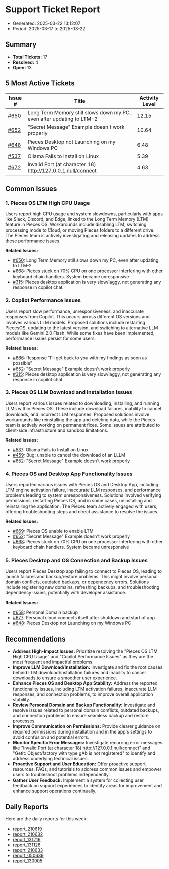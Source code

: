 # Support Ticket Report
- Generated: 2025-03-22 13:12:07
- Period: 2025-03-17 to 2025-03-22

## Summary
- **Total Tickets:** 17
- **Resolved:** 4
- **Open:** 13

## 5 Most Active Tickets
| Issue # | Title | Activity Level |
|---------|-------|----------------|
| [#650](https://github.com/pieces-app/support/issues/650) | Long Term Memory still slows down my PC, even after updating to LTM-2 | 12.15 |
| [#652](https://github.com/pieces-app/support/issues/652) | "Secret Message" Example doesn't work properly | 10.64 |
| [#648](https://github.com/pieces-app/support/issues/648) | Pieces Desktop not Launching on my Windows PC | 6.48 |
| [#537](https://github.com/pieces-app/support/issues/537) | Ollama Fails to Install on Linux | 5.39 |
| [#672](https://github.com/pieces-app/support/issues/672) | Invalid Port (at character 18) http://127.0.0.1:null/connect | 4.63 |

## Common Issues
### 1. Pieces OS LTM High CPU Usage
Users report high CPU usage and system slowdowns, particularly with apps like Slack, Discord, and Edge, linked to the Long Term Memory (LTM) feature in Pieces OS.  Workarounds include disabling LTM, switching processing mode to Cloud, or moving Pieces folders to a different drive. The Pieces team is actively investigating and releasing updates to address these performance issues.

**Related Issues:**
- [#650](https://github.com/pieces-app/support/issues/650): Long Term Memory still slows down my PC, even after updating to LTM-2
- [#668](https://github.com/pieces-app/support/issues/668): Pieces stuck on 70% CPU on one processor interfering with other keyboard chain handlers. System became unresponsive
- [#315](https://github.com/pieces-app/support/issues/315): Pieces desktop application is very slow/laggy, not generating any response in copilot chat.

### 2. Copilot Performance Issues
Users report slow performance, unresponsiveness, and inaccurate responses from Copilot. This occurs across different OS versions and involves various LLM models. Proposed solutions include restarting PiecesOS, updating to the latest version, and switching to alternative LLM models like Gemini 2.0 Flash. While some fixes have been implemented, performance issues persist for some users.

**Related Issues:**
- [#666](https://github.com/pieces-app/support/issues/666): Response "I'll get back to you with my findings as soon as possible"
- [#652](https://github.com/pieces-app/support/issues/652): "Secret Message" Example doesn't work properly
- [#315](https://github.com/pieces-app/support/issues/315): Pieces desktop application is very slow/laggy, not generating any response in copilot chat.

### 3. Pieces OS LLM Download and Installation Issues
Users report various issues related to downloading, installing, and running LLMs within Pieces OS.  These include download failures, inability to cancel downloads, and incorrect LLM responses. Proposed solutions involve workarounds like reinstalling the app and deleting data, while the Pieces team is actively working on permanent fixes. Some issues are attributed to client-side infrastructure and sandbox limitations.

**Related Issues:**
- [#537](https://github.com/pieces-app/support/issues/537): Ollama Fails to Install on Linux
- [#459](https://github.com/pieces-app/support/issues/459): Bug: unable to cancel the download of an LLLM
- [#652](https://github.com/pieces-app/support/issues/652): "Secret Message" Example doesn't work properly

### 4. Pieces OS and Desktop App Functionality Issues
Users reported various issues with Pieces OS and Desktop App, including LTM engine activation failure, inaccurate LLM responses, and performance problems leading to system unresponsiveness. Solutions involved verifying permissions, restarting Pieces OS, and in some cases, uninstalling and reinstalling the application. The Pieces team actively engaged with users, offering troubleshooting steps and direct assistance to resolve the issues.

**Related Issues:**
- [#669](https://github.com/pieces-app/support/issues/669): Pieces OS unable to enable LTM
- [#652](https://github.com/pieces-app/support/issues/652): "Secret Message" Example doesn't work properly
- [#668](https://github.com/pieces-app/support/issues/668): Pieces stuck on 70% CPU on one processor interfering with other keyboard chain handlers. System became unresponsive

### 5. Pieces Desktop and OS Connection and Backup Issues
Users report Pieces Desktop app failing to connect to Pieces OS, leading to launch failures and backup/restore problems. This might involve personal domain conflicts, outdated backups, or dependency errors. Solutions include registering new domains, refreshing backups, and troubleshooting dependency issues, potentially with developer assistance.

**Related Issues:**
- [#658](https://github.com/pieces-app/support/issues/658): Personal Domain backup
- [#677](https://github.com/pieces-app/support/issues/677): Personal cloud connects itself after shutdown and start of app
- [#648](https://github.com/pieces-app/support/issues/648): Pieces Desktop not Launching on my Windows PC


## Recommendations
- **Address High-Impact Issues:** Prioritize resolving the "Pieces OS LTM High CPU Usage" and "Copilot Performance Issues" as they are the most frequent and impactful problems.
- **Improve LLM Download/Installation:** Investigate and fix the root causes behind LLM download/installation failures and inability to cancel downloads to ensure a smoother user experience.
- **Enhance Pieces OS and Desktop App Stability:** Address the reported functionality issues, including LTM activation failures, inaccurate LLM responses, and connection problems, to improve overall application stability.
- **Review Personal Domain and Backup Functionality:** Investigate and resolve issues related to personal domain conflicts, outdated backups, and connection problems to ensure seamless backup and restore processes.
- **Improve Communication on Permissions:** Provide clearer guidance on required permissions during installation and in the app's settings to avoid confusion and potential errors.
- **Monitor Specific Error Messages:** Investigate recurring error messages like "Invalid Port (at character 18) http://127.0.0.1:null/connect" and "GetIt: Object/factory with type gAb is not registered" to identify and address underlying technical issues.
- **Proactive Support and User Education:** Offer proactive support resources, FAQs, and tutorials to address common issues and empower users to troubleshoot problems independently.
- **Gather User Feedback:** Implement a system for collecting user feedback on support experiences to identify areas for improvement and enhance support operations continually.

## Daily Reports
Here are the daily reports for this week:

- [report_210619](daily/2025-03-18/report_210619.md)
- [report_210632](daily/2025-03-19/report_210632.md)
- [report_131216](daily/2025-03-19/report_131216.md)
- [report_131126](daily/2025-03-20/report_131126.md)
- [report_210633](daily/2025-03-20/report_210633.md)
- [report_050639](daily/2025-03-22/report_050639.md)
- [report_130905](daily/2025-03-22/report_130905.md)
